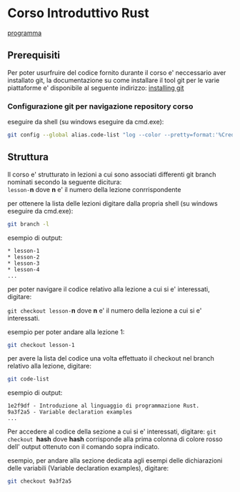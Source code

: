 # Corso Introduttivo Rust

[programma](https://github.com/RustRome/corso-rust/blob/master/Programma.md)

## Prerequisiti

Per poter usurfruire del codice fornito durante il corso e' neccessario
aver installato git, la documentazione su come installare il tool git per
le varie piattaforme e' disponibile al seguente indirizzo:
[installing git](https://git-scm.com/book/en/v2/Getting-Started-Installing-Git)

### Configurazione git per navigazione repository corso

eseguire da shell (su windows eseguire da cmd.exe):

```bash
git config --global alias.code-list "log --color --pretty=format:'%Cred%h%Creset - %s' --abbrev-commit --reverse"
```

## Struttura

Il corso e' strutturato in lezioni a cui sono associati differenti git branch
nominati secondo la seguente dicitura:  
`lesson-`**n** dove **n** e' il numero della lezione conrrispondente

per ottenere la lista delle lezioni digitare dalla propria shell (su windows eseguire da cmd.exe):

```bash
git branch -l
```
esempio di output:
```
* lesson-1
* lesson-2
* lesson-3
* lesson-4
...
```

per poter navigare il codice relativo alla lezione a cui si e' interessati, digitare:

`git checkout lesson-`**n** dove **n** e' il numero della lezione a cui si e' interessati.

esempio per poter andare alla lezione 1:
```bash
git checkout lesson-1
```

per avere la lista del codice una volta effettuato il checkout nel branch relativo alla lezione, digitare:
```bash
git code-list
```
esempio di output:
```
1e2f9df - Introduzione al linguaggio di programmazione Rust.
9a3f2a5 - Variable declaration examples
...
```

Per accedere al codice della sezione a cui si e' interessati, digitare:
`git checkout `**hash** dove **hash** corrisponde alla prima colonna di colore rosso dell' output ottenuto con il comando sopra indicato.


esempio, per andare alla sezione dedicata agli esempi delle dichiarazioni delle variabili (Variable declaration examples), digitare:
```bash
git checkout 9a3f2a5
```

